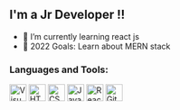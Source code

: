 

## I'm a Jr Developer !!

- 🌱 I’m currently learning react js
- 🥅 2022 Goals: Learn about MERN stack




### Languages and Tools:
<div>
  
  <img alt="Visual Studio Code" width="30px"  src="https://cdn.jsdelivr.net/gh/devicons/devicon/icons/vscode/vscode-original.svg" />
  <img alt="HTML5" width="30px"   src="https://cdn.jsdelivr.net/gh/devicons/devicon/icons/html5/html5-original.svg"  />
  <img alt="CSS3"  width="30px"   src="https://cdn.jsdelivr.net/gh/devicons/devicon/icons/css3/css3-original.svg" />
  <img alt="JavaScript"  width="30px"   src="https://cdn.jsdelivr.net/gh/devicons/devicon/icons/javascript/javascript-original.svg" />
  <img alt="React" width="30px"   display;"flex"  src="https://cdn.jsdelivr.net/gh/devicons/devicon/icons/react/react-original.svg" />
  <img alt="GitHub"  width="30px"   src="https://user-images.githubusercontent.com/3369400/139447912-e0f43f33-6d9f-45f8-be46-2df5bbc91289.png" />

<div/>


